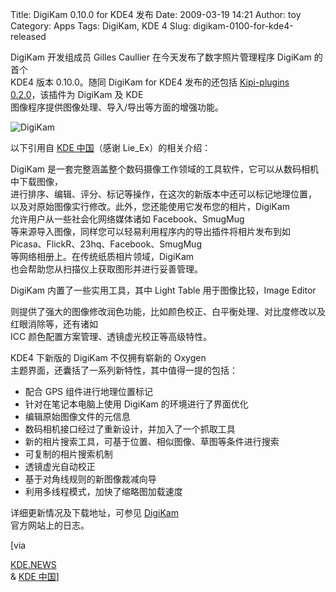 Title: DigiKam 0.10.0 for KDE4 发布
Date: 2009-03-19 14:21
Author: toy
Category: Apps
Tags: DigiKam, KDE 4
Slug: digikam-0100-for-kde4-released

DigiKam 开发组成员 Gilles Caullier 在今天发布了数字照片管理程序 DigiKam
的首个  
KDE4 版本 0.10.0。随同 DigiKam for KDE4 发布的还包括 [Kipi-plugins  
0.2.0](http://www.digikam.org/drupal/node/433)，该插件为 DigiKam 及
KDE  
图像程序提供图像处理、导入/导出等方面的增强功能。

![DigiKam](http://i.linuxtoy.org/images/2009/03/digikam\_0.10.0.jpg)

以下引用自 [KDE 中国](http://www.kdecn.org/)（感谢 Lie\_Ex）的相关介绍：

DigiKam
是一套完整涵盖整个数码摄像工作领域的工具软件，它可以从数码相机中下载图像，  
进行排序、编辑、评分、标记等操作，在这次的新版本中还可以标记地理位置，  
以及对原始图像实行修改。此外，您还能使用它发布您的相片，DigiKam  
允许用户从一些社会化网络媒体诸如 Facebook、SmugMug  
等来源导入图像，同样您可以轻易利用程序内的导出插件将相片发布到如  
Picasa、FlickR、23hq、Facebook、SmugMug  
等网络相册上。在传统纸质相片领域，DigiKam  
也会帮助您从扫描仪上获取图形并进行妥善管理。

DigiKam 内置了一些实用工具，其中 Light Table 用于图像比较，Image Editor  

则提供了强大的图像修改润色功能，比如颜色校正、白平衡处理、对比度修改以及红眼消除等，还有诸如  
ICC 颜色配置方案管理、透镜虚光校正等高级特性。

KDE4 下新版的 DigiKam 不仅拥有崭新的 Oxygen  
主题界面，还囊括了一系列新特性，其中值得一提的包括：

* 配合 GPS 组件进行地理位置标记  
* 针对在笔记本电脑上使用 DigiKam 的环境进行了界面优化  
* 编辑原始图像文件的元信息  
* 数码相机接口经过了重新设计，并加入了一个抓取工具  
* 新的相片搜索工具，可基于位置、相似图像、草图等条件进行搜索  
* 可复制的相片搜索机制  
* 透镜虚光自动校正  
* 基于对角线规则的新图像裁减向导  
* 利用多线程模式，加快了缩略图加载速度

详细更新情况及下载地址，可参见
[DigiKam](http://www.digikam.org/drupal/node/434)  
官方网站上的日志。

[via  

[KDE.NEWS](http://dot.kde.org/2009/03/18/kde4-version-digikam-photo-management-available)  
& [KDE 中国](http://www.kdecn.org/dot/index.php?id=2009031902)]
